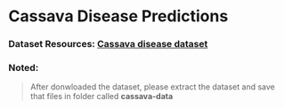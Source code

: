 # Cassava Disease Predictions

### Dataset Resources: [Cassava disease dataset](https://www.kaggle.com/c/cassava-leaf-disease-classification/data)

### Noted:
> After donwloaded the dataset, please extract the dataset and save that files in folder called **cassava-data**



